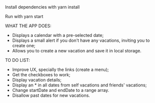 Install dependencies with yarn install

Run with yarn start

WHAT THE APP DOES:
- Displays a calendar with a pre-selected date;
- Displays a small alert if you don't have any vacations, inviting you to create one;
- Allows you to create a new vacation and save it in local storage.

TO DO LIST:
- Improve UX, specially the links (create a menu);
- Get the checkboxes to work;
- Display vacation details;
- Display an * in all dates from self vacations and friends' vacations;
- Change startDate and endDate to a range array.
- Disallow past dates for new vacations.
